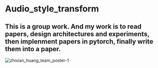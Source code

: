# Audio_style_transform
## This is a group work. And my work is to read papers, design architectures and experiments, then implenment papers in pytorch, finally write them into a paper.
![zhixian_huang_team_poster-1](https://user-images.githubusercontent.com/27851064/52499803-44c97980-2baa-11e9-8fbe-cac992afed89.png)
